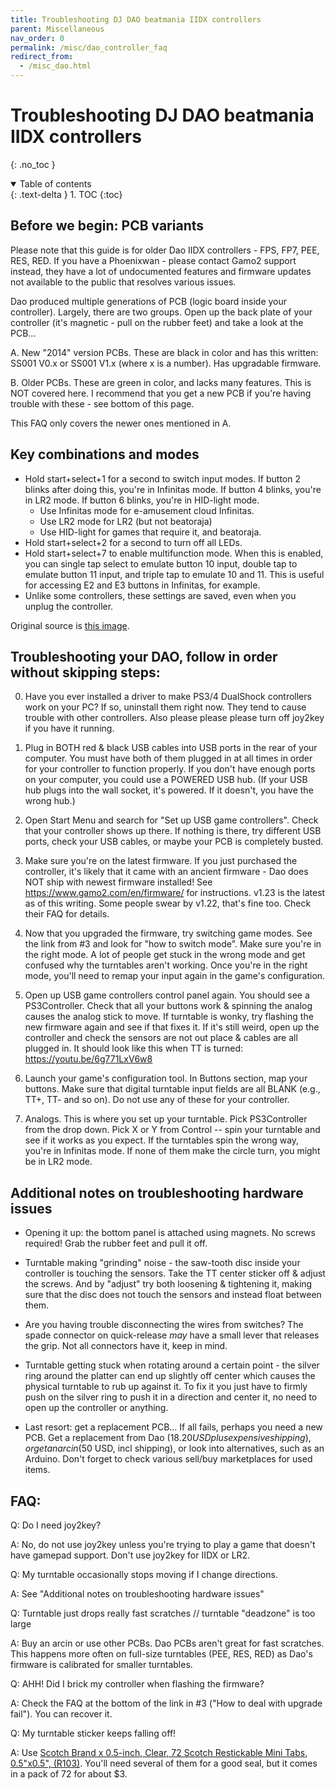 ```yaml
---
title: Troubleshooting DJ DAO beatmania IIDX controllers
parent: Miscellaneous
nav_order: 0
permalink: /misc/dao_controller_faq
redirect_from:
  - /misc_dao.html
---
```


# Troubleshooting DJ DAO beatmania IIDX controllers
{: .no_toc }

<details open markdown="block">
  <summary>
    Table of contents
  </summary>
  {: .text-delta }
1. TOC
{:toc}
</details>

## Before we begin: PCB variants

Please note that this guide is for older Dao IIDX controllers - FPS, FP7, PEE, RES, RED. If you have a Phoenixwan - please contact Gamo2 support instead, they have a lot of undocumented features and firmware updates not available to the public that resolves various issues.

Dao produced multiple generations of PCB (logic board inside your controller). Largely, there are two groups. Open up the back plate of your controller (it's magnetic - pull on the rubber feet) and take a look at the PCB...
 
A. New "2014" version PCBs. These are black in color and has this written: SS001 V0.x or SS001 V1.x (where x is a number). Has upgradable firmware.
 
B. Older PCBs. These are green in color, and lacks many features. This is NOT covered here. I recommend that you get a new PCB if you're having trouble with these - see bottom of this page.

This FAQ only covers the newer ones mentioned in A.

## Key combinations and modes

* Hold start+select+1 for a second to switch input modes. If button 2 blinks after doing this, you're in Infinitas mode. If button 4 blinks, you're in LR2 mode. If button 6 blinks, you're in HID-light mode.
    * Use Infinitas mode for e-amusement cloud Infinitas.
    * Use LR2 mode for LR2 (but not beatoraja)
    * Use HID-light for games that require it, and beatoraja.
* Hold start+select+2 for a second to turn off all LEDs.
* Hold start+select+7 to enable multifunction mode. When this is enabled, you can single tap select to emulate button 10 input, double tap to emulate button 11 input, and triple tap to emulate 10 and 11. This is useful for accessing E2 and E3 buttons in Infinitas, for example.
* Unlike some controllers, these settings are saved, even when you unplug the controller.

Original source is [this image](https://www.gamo2.com/en/images/companies/1/ss001.png?1479545558251).

## Troubleshooting your DAO, follow in order without skipping steps:
 
0. Have you ever installed a driver to make PS3/4 DualShock controllers work on your PC? If so, uninstall them right now. They tend to cause trouble with other controllers. Also please please please turn off joy2key if you have it running.
 
1. Plug in BOTH red & black USB cables into USB ports in the rear of your computer. You must have both of them plugged in at all times in order for your controller to function properly. If you don't have enough ports on your computer, you could use a POWERED USB hub. (If your USB hub plugs into the wall socket, it's powered. If it doesn't, you have the wrong hub.)
 
2. Open Start Menu and search for "Set up USB game controllers". Check that your controller shows up there. If nothing is there, try different USB ports, check your USB cables, or maybe your PCB is completely busted.
 
3. Make sure you're on the latest firmware. If you just purchased the controller, it's likely that it came with an ancient firmware - Dao does NOT ship with newest firmware installed! See https://www.gamo2.com/en/firmware/ for instructions. v1.23 is the latest as of this writing. Some people swear by v1.22, that's fine too. Check their FAQ for details.
 
4. Now that you upgraded the firmware, try switching game modes. See the link from #3 and look for "how to switch mode". Make sure you're in the right mode. A lot of people get stuck in the wrong mode and get confused why the turntables aren't working. Once you're in the right mode, you'll need to remap your input again in the game's configuration.
 
5. Open up USB game controllers control panel again. You should see a PS3Controller. Check that all your buttons work & spinning the analog causes the analog stick to move. If turntable is wonky, try flashing the new firmware again and see if that fixes it. If it's still weird, open up the controller and check the sensors are not out place & cables are all plugged in. It should look like this when TT is turned: https://youtu.be/6g771LxV6w8
 
6. Launch your game's configuration tool. In Buttons section, map your buttons. Make sure that digital turntable input fields are all BLANK (e.g., TT+, TT- and so on). Do not use any of these for your controller.
 
7. Analogs. This is where you set up your turntable. Pick PS3Controller from the drop down. Pick X or Y from Control -- spin your turntable and see if it works as you expect. If the turntables spin the wrong way, you're in Infinitas mode. If none of them make the circle turn, you might be in LR2 mode.
 
## Additional notes on troubleshooting hardware issues

* Opening it up: the bottom panel is attached using magnets. No screws required! Grab the rubber feet and pull it off.

* Turntable making "grinding" noise - the saw-tooth disc inside your controller is touching the sensors. Take the TT center sticker off & adjust the screws. And by "adjust" try both loosening & tightening it, making sure that the disc does not touch the sensors and instead float between them.

* Are you having trouble disconnecting the wires from switches? The spade connector on quick-release *may* have a small lever that releases the grip. Not all connectors have it, keep in mind.

* Turntable getting stuck when rotating around a certain point - the silver ring around the platter can end up slightly off center which causes the physical turntable to rub up against it. To fix it you just have to firmly push on the silver ring to push it in a direction and center it, no need to open up the controller or anything.

* Last resort: get a replacement PCB... If all fails, perhaps you need a new PCB. Get a replacement from Dao ($18.20 USD plus expensive shipping), or get an arcin ($50 USD, incl shipping), or look into alternatives, such as an Arduino. Don't forget to check various sell/buy marketplaces for used items.

## FAQ:
Q: Do I need joy2key?

A: No, do not use joy2key unless you're trying to play a game that doesn't have gamepad support. Don't use joy2key for IIDX or LR2.

Q: My turntable occasionally stops moving if I change directions.

A: See "Additional notes on troubleshooting hardware issues"
 
Q: Turntable just drops really fast scratches // turntable "deadzone" is too large

A: Buy an arcin or use other PCBs. Dao PCBs aren't great for fast scratches. This happens more often on full-size turntables (PEE, RES, RED) as Dao's firmware is calibrated for smaller turntables.
 
Q: AHH! Did I brick my controller when flashing the firmware?

A: Check the FAQ at the bottom of the link in #3 ("How to deal with upgrade fail"). You can recover it.

Q: My turntable sticker keeps falling off!

A: Use [Scotch Brand x 0.5-inch, Clear, 72 Scotch Restickable Mini Tabs, 0.5"x0.5", (R103)](https://www.amazon.com/gp/product/B004NNEI94). You'll need several of them for a good seal, but it comes in a pack of 72 for about $3.
